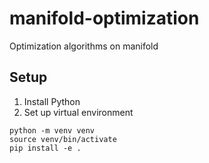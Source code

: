 # manifold-optimization

Optimization algorithms on manifold

## Setup

1. Install Python
2. Set up virtual environment

```
python -m venv venv
source venv/bin/activate 
pip install -e .
```
